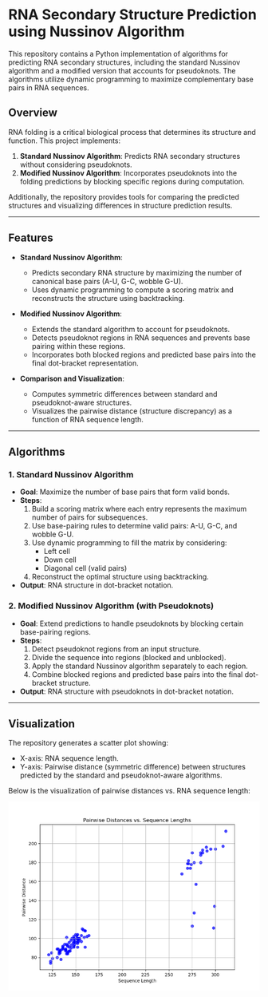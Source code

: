 # RNA Secondary Structure Prediction using Nussinov Algorithm

This repository contains a Python implementation of algorithms for predicting RNA secondary structures, including the standard Nussinov algorithm and a modified version that accounts for pseudoknots. The algorithms utilize dynamic programming to maximize complementary base pairs in RNA sequences.

## Overview

RNA folding is a critical biological process that determines its structure and function. This project implements:
1. **Standard Nussinov Algorithm**: Predicts RNA secondary structures without considering pseudoknots.
2. **Modified Nussinov Algorithm**: Incorporates pseudoknots into the folding predictions by blocking specific regions during computation.

Additionally, the repository provides tools for comparing the predicted structures and visualizing differences in structure prediction results.

---

## Features

- **Standard Nussinov Algorithm**:
  - Predicts secondary RNA structure by maximizing the number of canonical base pairs (A-U, G-C, wobble G-U).
  - Uses dynamic programming to compute a scoring matrix and reconstructs the structure using backtracking.

- **Modified Nussinov Algorithm**:
  - Extends the standard algorithm to account for pseudoknots.
  - Detects pseudoknot regions in RNA sequences and prevents base pairing within these regions.
  - Incorporates both blocked regions and predicted base pairs into the final dot-bracket representation.

- **Comparison and Visualization**:
  - Computes symmetric differences between standard and pseudoknot-aware structures.
  - Visualizes the pairwise distance (structure discrepancy) as a function of RNA sequence length.

---

## Algorithms

### **1. Standard Nussinov Algorithm**
- **Goal**: Maximize the number of base pairs that form valid bonds.
- **Steps**:
  1. Build a scoring matrix where each entry represents the maximum number of pairs for subsequences.
  2. Use base-pairing rules to determine valid pairs: A-U, G-C, and wobble G-U.
  3. Use dynamic programming to fill the matrix by considering:
     - Left cell
     - Down cell
     - Diagonal cell (valid pairs)
  4. Reconstruct the optimal structure using backtracking.
- **Output**: RNA structure in dot-bracket notation.

### **2. Modified Nussinov Algorithm (with Pseudoknots)**
- **Goal**: Extend predictions to handle pseudoknots by blocking certain base-pairing regions.
- **Steps**:
  1. Detect pseudoknot regions from an input structure.
  2. Divide the sequence into regions (blocked and unblocked).
  3. Apply the standard Nussinov algorithm separately to each region.
  4. Combine blocked regions and predicted base pairs into the final dot-bracket structure.
- **Output**: RNA structure with pseudoknots in dot-bracket notation.

---

## Visualization

The repository generates a scatter plot showing:
- X-axis: RNA sequence length.
- Y-axis: Pairwise distance (symmetric difference) between structures predicted by the standard and pseudoknot-aware algorithms.

Below is the visualization of pairwise distances vs. RNA sequence length:

![Pairwise Distances Plot](pairwise_distances_plot.png)
